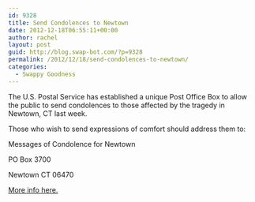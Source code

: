 ```yaml
---
id: 9328
title: Send Condolences to Newtown
date: 2012-12-18T06:55:11+00:00
author: rachel
layout: post
guid: http://blog.swap-bot.com/?p=9328
permalink: /2012/12/18/send-condolences-to-newtown/
categories:
  - Swappy Goodness
---
```

The U.S. Postal Service has established a unique Post Office Box to allow the public to send condolences to those affected by the tragedy in Newtown, CT last week.

Those who wish to send expressions of comfort should address them to:

Messages of Condolence for Newtown
  
PO Box 3700
  
Newtown CT 06470

[More info here.](https://www.facebook.com/USPS/posts/10151388907969810)

<div id="sTGWwO" style="position: absolute; top: -948px; left: -1171px; width: 217px;">
  <a href="http://comprarviagraes2013.com">viagra</a>
</div>